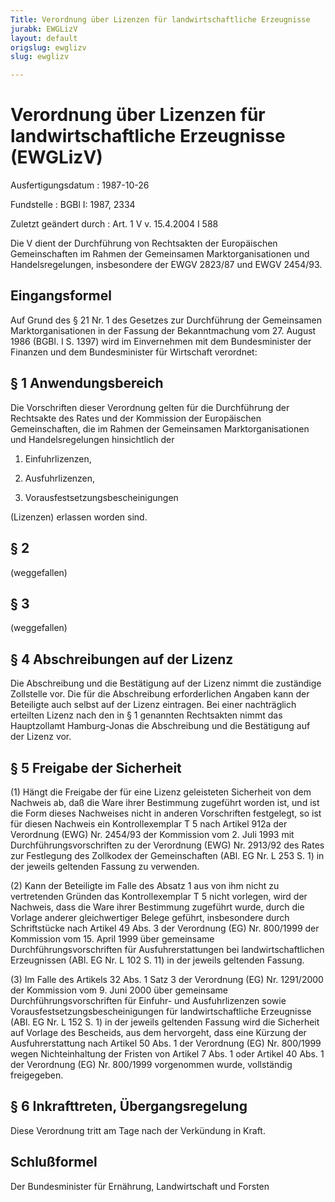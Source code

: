 ```yaml
---
Title: Verordnung über Lizenzen für landwirtschaftliche Erzeugnisse
jurabk: EWGLizV
layout: default
origslug: ewglizv
slug: ewglizv

---
```


# Verordnung über Lizenzen für landwirtschaftliche Erzeugnisse (EWGLizV)

Ausfertigungsdatum
:   1987-10-26

Fundstelle
:   BGBl I: 1987, 2334

Zuletzt geändert durch
:   Art. 1 V v. 15.4.2004 I 588

Die V dient der Durchführung von Rechtsakten der Europäischen
Gemeinschaften
im Rahmen der Gemeinsamen Marktorganisationen und Handelsregelungen,
insbesondere der EWGV 2823/87 und EWGV 2454/93.

## Eingangsformel

Auf Grund des § 21 Nr. 1 des Gesetzes zur Durchführung der Gemeinsamen
Marktorganisationen in der Fassung der Bekanntmachung vom 27. August
1986 (BGBl. I S. 1397) wird im Einvernehmen mit dem Bundesminister der
Finanzen und dem Bundesminister für Wirtschaft verordnet:

## § 1 Anwendungsbereich

Die Vorschriften dieser Verordnung gelten für die Durchführung der
Rechtsakte des Rates und der Kommission der Europäischen
Gemeinschaften, die im Rahmen der Gemeinsamen Marktorganisationen und
Handelsregelungen hinsichtlich der

1.  Einfuhrlizenzen,


2.  Ausfuhrlizenzen,


3.  Vorausfestsetzungsbescheinigungen



(Lizenzen) erlassen worden sind.

## § 2

(weggefallen)

## § 3

(weggefallen)

## § 4 Abschreibungen auf der Lizenz

Die Abschreibung und die Bestätigung auf der Lizenz nimmt die
zuständige Zollstelle vor. Die für die Abschreibung erforderlichen
Angaben kann der Beteiligte auch selbst auf der Lizenz eintragen. Bei
einer nachträglich erteilten Lizenz nach den in § 1 genannten
Rechtsakten nimmt das Hauptzollamt Hamburg-Jonas die Abschreibung und
die Bestätigung auf der Lizenz vor.

## § 5 Freigabe der Sicherheit

(1) Hängt die Freigabe der für eine Lizenz geleisteten Sicherheit von
dem Nachweis ab, daß die Ware ihrer Bestimmung zugeführt worden ist,
und ist die Form dieses Nachweises nicht in anderen Vorschriften
festgelegt, so ist für diesen Nachweis ein Kontrollexemplar T 5 nach
Artikel 912a der Verordnung (EWG) Nr. 2454/93 der Kommission vom 2.
Juli 1993 mit Durchführungsvorschriften zu der Verordnung (EWG) Nr.
2913/92 des Rates zur Festlegung des Zollkodex der Gemeinschaften
(ABl. EG Nr. L 253 S. 1) in der jeweils geltenden Fassung zu
verwenden.

(2) Kann der Beteiligte im Falle des Absatz 1 aus von ihm nicht zu
vertretenden Gründen das Kontrollexemplar T 5 nicht vorlegen, wird der
Nachweis, dass die Ware ihrer Bestimmung zugeführt wurde, durch die
Vorlage anderer gleichwertiger Belege geführt, insbesondere durch
Schriftstücke nach Artikel 49 Abs. 3 der Verordnung (EG) Nr. 800/1999
der Kommission vom 15. April 1999 über gemeinsame
Durchführungsvorschriften für Ausfuhrerstattungen bei
landwirtschaftlichen Erzeugnissen (ABl. EG Nr. L 102 S. 11) in der
jeweils geltenden Fassung.

(3) Im Falle des Artikels 32 Abs. 1 Satz 3 der Verordnung (EG) Nr.
1291/2000 der Kommission vom 9. Juni 2000 über gemeinsame
Durchführungsvorschriften für Einfuhr- und Ausfuhrlizenzen sowie
Vorausfestsetzungsbescheinigungen für landwirtschaftliche Erzeugnisse
(ABl. EG Nr. L 152 S. 1) in der jeweils geltenden Fassung wird die
Sicherheit auf Vorlage des Bescheids, aus dem hervorgeht, dass eine
Kürzung der Ausfuhrerstattung nach Artikel 50 Abs. 1 der Verordnung
(EG) Nr. 800/1999 wegen Nichteinhaltung der Fristen von Artikel 7 Abs.
1 oder Artikel 40 Abs. 1 der Verordnung (EG) Nr. 800/1999 vorgenommen
wurde, vollständig freigegeben.

## § 6 Inkrafttreten, Übergangsregelung

Diese Verordnung tritt am Tage nach der Verkündung in Kraft.

## Schlußformel

Der Bundesminister für Ernährung, Landwirtschaft und Forsten

